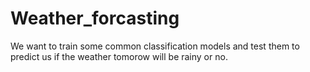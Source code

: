 # Weather_forcasting

We want to train some common classification models and test them to predict us if the weather tomorow will be rainy or no.
